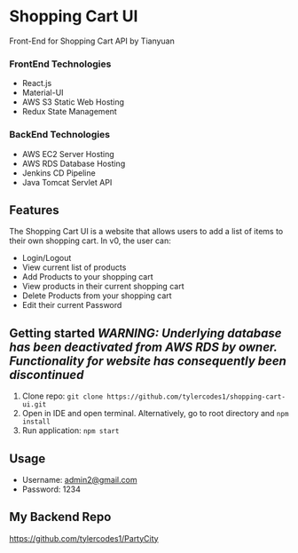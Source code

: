 # Shopping Cart UI
Front-End for Shopping Cart API by Tianyuan
<br>

### FrontEnd Technologies
  - React.js
  - Material-UI
  - AWS S3 Static Web Hosting
  - Redux State Management
### BackEnd Technologies 
  - AWS EC2 Server Hosting
  - AWS RDS Database Hosting
  - Jenkins CD Pipeline
  - Java Tomcat Servlet API

## Features
The Shopping Cart UI is a website that allows users to add a list of items to their own shopping cart. In v0, the user can:
  - Login/Logout
  - View current list of products
  - Add Products to your shopping cart
  - View products in their current shopping cart
  - Delete Products from your shopping cart
  - Edit their current Password

## Getting started *WARNING: Underlying database has been deactivated from AWS RDS by owner. Functionality for website has consequently been discontinued*
1. Clone repo: 
```git clone https://github.com/tylercodes1/shopping-cart-ui.git```
2. Open in IDE and open terminal. Alternatively, go to root directory and 
```npm install```
3. Run application:
```npm start```

## Usage
- Username: admin2@gmail.com
- Password: 1234

## My Backend Repo
https://github.com/tylercodes1/PartyCity
